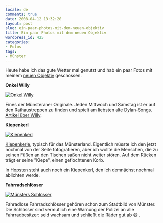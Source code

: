 ```yaml
---
locale: de
comments: true
date: 2008-04-12 13:32:20
layout: post
slug: ein-paar-photos-mit-dem-neuen-objektiv
title: Ein paar Photos mit dem neuen Objektiv
wordpress_id: 425
categories:
- Fotos
tags:
- Münster
---
```


Heute habe ich das gute Wetter mal genutzt und hab ein paar Fotos mit meinem
[neuen Objektiv](http://blog.wannawork.de/index.php/2008/04/03/tamron-af-28-75mm-2-8-xr-di-ld-asl-sp)
geschossen.

**Onkel Willy**

[![Onkel Willy](http://farm4.static.flickr.com/3196/2406735035_31498fc5da_m.jpg)](http://www.flickr.com/photos/wannawork/2406735035/)

Eines der Münsteraner Originale. Jeden Mittwoch und Samstag ist er auf den
Rathaustreppen zu finden und spielt am liebsten alte Dylan-Songs. [Artikel über Willy](http://www.muensterschezeitung.de/lokales/muenster/startseite/mslo/art993,166991).

**Kiepenkerl**

[![Kiepenkerl](http://farm3.static.flickr.com/2257/2406735229_13cbc6c3d9_m.jpg)](http://www.flickr.com/photos/wannawork/2406735229/)

[Kiepenkerle](http://de.wikipedia.org/wiki/Kiepenkerl), typisch für das
Münsterland. Eigentlich müsste ich den jetzt nochmal von der Seite
fotografieren, aber ich wollte die Menschen, die zu seinen Füßen an den Tischen
saßen nicht weiter stören. Auf dem Rücken trägt er seine "Kiepe", einen
geflochtenen Korb.

In Hopsten steht auch noch ein Kiepenkerl, den ich demnächst nochmal ablichten
werde.

**Fahrradschlösser**

[![Münsters Schlösser](http://farm3.static.flickr.com/2411/2407567138_4d394e0705_m.jpg)](http://www.flickr.com/photos/wannawork/2407567138/)

Fahradlose Fahrradschlösser gehören schon zum Stadtbild von Münster. Die
Schlösser sind vermutlich eine Warnung der Polizei an alle Fahrradbesitzer:
seid wachsam und schließt die Räder gut ab :smile: .
